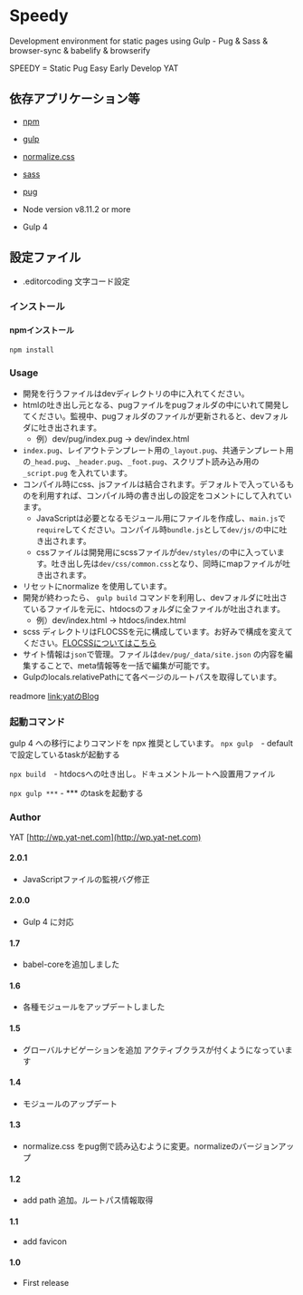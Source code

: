 # Speedy

Development environment for static pages using Gulp - Pug & Sass & browser-sync & babelify & browserify

SPEEDY = Static Pug Easy Early Develop YAT

## 依存アプリケーション等

* [npm](https://www.npmjs.com/)
* [gulp](http://gulpjs.com/)
* [normalize.css](https://necolas.github.io/normalize.css/)
* [sass](http://sass-lang.com/)
* [pug](https://pugjs.org/language/conditionals.html)

* Node version v8.11.2 or more
* Gulp 4

## 設定ファイル

* .editorcoding 文字コード設定


### インストール

#### npmインストール
` npm install `

### Usage

* 開発を行うファイルはdevディレクトリの中に入れてください。
* htmlの吐き出し元となる、pugファイルをpugフォルダの中にいれて開発してください。監視中、pugフォルダのファイルが更新されると、devフォルダに吐き出されます。
  * 例）dev/pug/index.pug → dev/index.html
* `index.pug`、レイアウトテンプレート用の`_layout.pug`、共通テンプレート用の`_head.pug`、`_header.pug`、`_foot.pug`、スクリプト読み込み用の`_script.pug` を入れています。
* コンパイル時にcss、jsファイルは結合されます。デフォルトで入っているものを利用すれば、コンパイル時の書き出しの設定をコメントにして入れています。
  * JavaScriptは必要となるモジュール用にファイルを作成し、`main.js`で`require`してください。コンパイル時`bundle.js`として`dev/js/`の中に吐き出されます。
  * cssファイルは開発用にscssファイルが`dev/styles/`の中に入っています。吐き出し先は`dev/css/common.css`となり、同時にmapファイルが吐き出されます。
* リセットにnormalize を使用しています。
* 開発が終わったら、 `gulp build` コマンドを利用し、devフォルダに吐出さているファイルを元に、htdocsのフォルダに全ファイルが吐出されます。
  * 例）dev/index.html → htdocs/index.html
* scss ディレクトリはFLOCSSを元に構成しています。お好みで構成を変えてください。[FLOCSSについてはこちら](https://github.com/hiloki/flocss)
* サイト情報は`json`で管理。ファイルは`dev/pug/_data/site.json` の内容を編集することで、meta情報等を一括で編集が可能です。
* Gulpのlocals.relativePathにて各ページのルートパスを取得しています。

readmore [link:yatのBlog](https://wp.yat-net.com/?p=5898)

### 起動コマンド
gulp 4 への移行によりコマンドを npx 推奨としています。
` npx gulp `　- defaultで設定しているtaskが起動する

` npx build `　- htdocsへの吐き出し。ドキュメントルートへ設置用ファイル

` npx gulp *** ` - *** のtaskを起動する

### Author

YAT [http://wp.yat-net.com](http://wp.yat-net.com)

#### 2.0.1
* JavaScriptファイルの監視バグ修正

#### 2.0.0
* Gulp 4 に対応

#### 1.7
* babel-coreを追加しました

#### 1.6
* 各種モジュールをアップデートしました

#### 1.5
* グローバルナビゲーションを追加 アクティブクラスが付くようになっています

#### 1.4
* モジュールのアップデート

#### 1.3
* normalize.css をpug側で読み込むように変更。normalizeのバージョンアップ

#### 1.2
* add path 追加。ルートパス情報取得

#### 1.1
* add favicon

#### 1.0
* First release